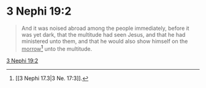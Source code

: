 # 3 Nephi 19:2

> And it was noised abroad among the people immediately, before it was yet dark, that the multitude had seen Jesus, and that he had ministered unto them, and that he would also show himself on the <u>morrow</u>[^a] unto the multitude.

[3 Nephi 19:2](https://www.churchofjesuschrist.org/study/scriptures/bofm/3-ne/19?lang=eng&id=p2#p2)


[^a]: [[3 Nephi 17.3|3 Ne. 17:3]].  

